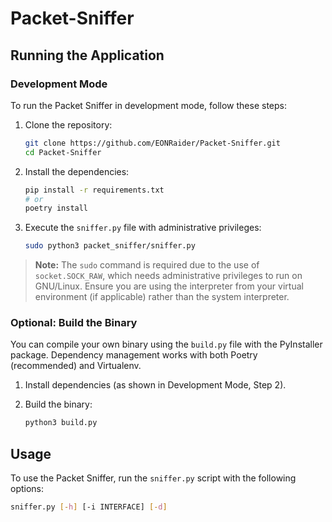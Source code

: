 # Packet-Sniffer
## Running the Application

### Development Mode
To run the Packet Sniffer in development mode, follow these steps:

1. Clone the repository:
    ```sh
    git clone https://github.com/EONRaider/Packet-Sniffer.git
    cd Packet-Sniffer
    ```

2. Install the dependencies:
    ```sh
    pip install -r requirements.txt
    # or
    poetry install
    ```

3. Execute the `sniffer.py` file with administrative privileges:
    ```sh
    sudo python3 packet_sniffer/sniffer.py
    ```

> **Note:** The `sudo` command is required due to the use of `socket.SOCK_RAW`, which needs administrative privileges to run on GNU/Linux. Ensure you are using the interpreter from your virtual environment (if applicable) rather than the system interpreter.

### Optional: Build the Binary
You can compile your own binary using the `build.py` file with the PyInstaller package. Dependency management works with both Poetry (recommended) and Virtualenv.

1. Install dependencies (as shown in Development Mode, Step 2).

2. Build the binary:
    ```sh
    python3 build.py
    ```

## Usage
To use the Packet Sniffer, run the `sniffer.py` script with the following options:

```sh
sniffer.py [-h] [-i INTERFACE] [-d]
